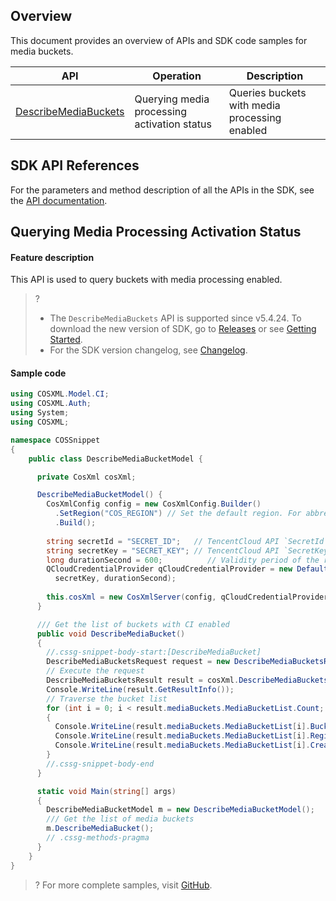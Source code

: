 ## Overview

This document provides an overview of APIs and SDK code samples for media buckets.

| API | Operation |  Description |
| ------------------------------------------------------------ | ------------------ |---------------------------------- |
| [DescribeMediaBuckets](https://intl.cloud.tencent.com/document/product/436/46909) | Querying media processing activation status	 | Queries buckets with media processing enabled   |

## SDK API References

For the parameters and method description of all the APIs in the SDK, see the [API documentation](https://cos-dotnet-sdk-doc-1253960454.file.myqcloud.com/).

## Querying Media Processing Activation Status

#### Feature description

This API is used to query buckets with media processing enabled.

>?
> - The `DescribeMediaBuckets` API is supported since v5.4.24. To download the new version of SDK, go to [Releases](https://github.com/tencentyun/qcloud-sdk-dotnet/releases) or see [Getting Started](https://intl.cloud.tencent.com/document/product/436/30594).
> - For the SDK version changelog, see [Changelog](https://github.com/tencentyun/qcloud-sdk-dotnet/blob/master/CHANGELOG.md).
>


#### Sample code

[//]: #	".cssg-snippet-DescribeMediaBucketModel"

```cs
using COSXML.Model.CI;
using COSXML.Auth;
using System;
using COSXML;

namespace COSSnippet
{
    public class DescribeMediaBucketModel {

      private CosXml cosXml;

      DescribeMediaBucketModel() {
        CosXmlConfig config = new CosXmlConfig.Builder()
          .SetRegion("COS_REGION") // Set the default region. For abbreviations of COS regions, visit https://intl.cloud.tencent.com/document/product/436/6224. 
          .Build();
        
        string secretId = "SECRET_ID";   // TencentCloud API `SecretId`. For more information on how to get it, visit https://console.cloud.tencent.com/cam/capi.
        string secretKey = "SECRET_KEY"; // TencentCloud API `SecretKey`. For more information on how to get it, visit https://console.cloud.tencent.com/cam/capi.
        long durationSecond = 600;          // Validity period of the request signature in seconds
        QCloudCredentialProvider qCloudCredentialProvider = new DefaultQCloudCredentialProvider(secretId, 
          secretKey, durationSecond);
        
        this.cosXml = new CosXmlServer(config, qCloudCredentialProvider);
      }

      /// Get the list of buckets with CI enabled
      public void DescribeMediaBucket()
      {
        //.cssg-snippet-body-start:[DescribeMediaBucket]
        DescribeMediaBucketsRequest request = new DescribeMediaBucketsRequest();
        // Execute the request
        DescribeMediaBucketsResult result = cosXml.DescribeMediaBuckets(request);
        Console.WriteLine(result.GetResultInfo());
        // Traverse the bucket list
        for (int i = 0; i < result.mediaBuckets.MediaBucketList.Count; i++)
        {
          Console.WriteLine(result.mediaBuckets.MediaBucketList[i].BucketId);
          Console.WriteLine(result.mediaBuckets.MediaBucketList[i].Region);
          Console.WriteLine(result.mediaBuckets.MediaBucketList[i].CreateTime);
        }
        //.cssg-snippet-body-end
      }

      static void Main(string[] args)
      {
        DescribeMediaBucketModel m = new DescribeMediaBucketModel();
        /// Get the list of media buckets
        m.DescribeMediaBucket();
        // .cssg-methods-pragma
      }
    }
}

```

>? For more complete samples, visit [GitHub](https://github.com/tencentyun/cos-snippets/blob/master/dotnet/dist/DescribeMediaBucket.cs).
>

